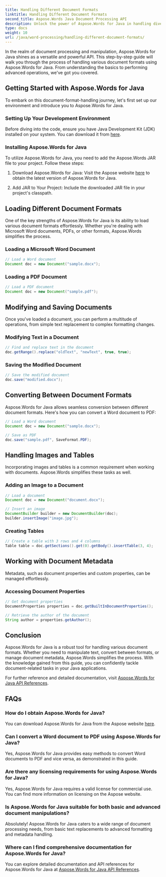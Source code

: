 ```yaml
---
title: Handling Different Document Formats
linktitle: Handling Different Document Formats
second_title: Aspose.Words Java Document Processing API
description: Unlock the power of Aspose.Words for Java in handling diverse document formats. Learn text editing, conversions, and more with practical examples.
type: docs
weight: 10
url: /java/word-processing/handling-different-document-formats/
---
```


In the realm of document processing and manipulation, Aspose.Words for Java shines as a versatile and powerful API. This step-by-step guide will walk you through the process of handling various document formats using Aspose.Words for Java. From understanding the basics to performing advanced operations, we've got you covered.

## Getting Started with Aspose.Words for Java

To embark on this document-format-handling journey, let's first set up our environment and introduce you to Aspose.Words for Java.

### Setting Up Your Development Environment

Before diving into the code, ensure you have Java Development Kit (JDK) installed on your system. You can download it from [here](https://www.oracle.com/java/technologies/javase-downloads.html).

### Installing Aspose.Words for Java

To utilize Aspose.Words for Java, you need to add the Aspose.Words JAR file to your project. Follow these steps:

1. Download Aspose.Words for Java: Visit the Aspose website [here](https://releases.aspose.com/words/Java/) to obtain the latest version of Aspose.Words for Java.

2. Add JAR to Your Project: Include the downloaded JAR file in your project's classpath.

## Loading Different Document Formats

One of the key strengths of Aspose.Words for Java is its ability to load various document formats effortlessly. Whether you're dealing with Microsoft Word documents, PDFs, or other formats, Aspose.Words simplifies the process.

### Loading a Microsoft Word Document

```java
// Load a Word document
Document doc = new Document("sample.docx");
```

### Loading a PDF Document

```java
// Load a PDF document
Document doc = new Document("sample.pdf");
```

## Modifying and Saving Documents

Once you've loaded a document, you can perform a multitude of operations, from simple text replacement to complex formatting changes.

### Modifying Text in a Document

```java
// Find and replace text in the document
doc.getRange().replace("oldText", "newText", true, true);
```

### Saving the Modified Document

```java
// Save the modified document
doc.save("modified.docx");
```

## Converting Between Document Formats

Aspose.Words for Java allows seamless conversion between different document formats. Here's how you can convert a Word document to PDF:

```java
// Load a Word document
Document doc = new Document("sample.docx");

// Save as PDF
doc.save("sample.pdf", SaveFormat.PDF);
```

## Handling Images and Tables

Incorporating images and tables is a common requirement when working with documents. Aspose.Words simplifies these tasks as well.

### Adding an Image to a Document

```java
// Load a document
Document doc = new Document("document.docx");

// Insert an image
DocumentBuilder builder = new DocumentBuilder(doc);
builder.insertImage("image.jpg");
```

### Creating Tables

```java
// Create a table with 3 rows and 4 columns
Table table = doc.getSections().get(0).getBody().insertTable(3, 4);
```

## Working with Document Metadata

Metadata, such as document properties and custom properties, can be managed effortlessly.

### Accessing Document Properties

```java
// Get document properties
DocumentProperties properties = doc.getBuiltInDocumentProperties();

// Retrieve the author of the document
String author = properties.getAuthor();
```

## Conclusion

Aspose.Words for Java is a robust tool for handling various document formats. Whether you need to manipulate text, convert between formats, or manage document metadata, Aspose.Words simplifies the process. With the knowledge gained from this guide, you can confidently tackle document-related tasks in your Java applications.

For further reference and detailed documentation, visit [Aspose.Words for Java API References](https://reference.aspose.com/words/java/).

## FAQs

### How do I obtain Aspose.Words for Java?

You can download Aspose.Words for Java from the Aspose website [here](https://releases.aspose.com/words/Java/).

### Can I convert a Word document to PDF using Aspose.Words for Java?

Yes, Aspose.Words for Java provides easy methods to convert Word documents to PDF and vice versa, as demonstrated in this guide.

### Are there any licensing requirements for using Aspose.Words for Java?

Yes, Aspose.Words for Java requires a valid license for commercial use. You can find more information on licensing on the Aspose website.

### Is Aspose.Words for Java suitable for both basic and advanced document manipulations?

Absolutely! Aspose.Words for Java caters to a wide range of document processing needs, from basic text replacements to advanced formatting and metadata handling.

### Where can I find comprehensive documentation for Aspose.Words for Java?

You can explore detailed documentation and API references for Aspose.Words for Java at [Aspose.Words for Java API References](https://reference.aspose.com/words/java/).
